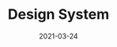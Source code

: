 ---
title: Design System
description: I led the end-to-end design process for creating a Design System for the web, which covered a complete redesign of over 12 Saas products.
client: SIAE
skills:
  - Product Design
  - Design System
  - User Interface
  - User Experience
  - Interaction Design
date: 2021-03-24
finished: false
layout: work
permalink: false
eleventyExcludeFromCollections: true
---